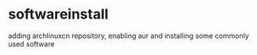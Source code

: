 # softwareinstall
adding archlinuxcn repository, enabling aur and installing some commonly used software
